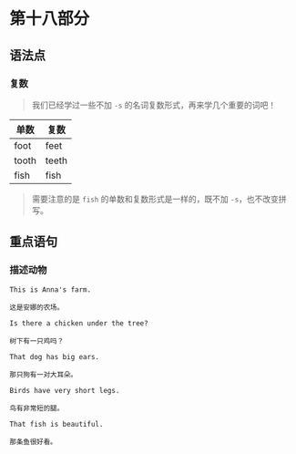 # 第十八部分

## 语法点

### 复数

> 我们已经学过一些不加 `-s` 的名词复数形式，再来学几个重要的词吧！

| 单数  | 复数  |
| ----- | ----- |
| foot  | feet  |
| tooth | teeth |
| fish  | fish  |

> 需要注意的是 `fish` 的单数和复数形式是一样的，既不加 `-s`，也不改变拼写。

## 重点语句

### 描述动物

```text
This is Anna's farm.

这是安娜的农场。
```

```text
Is there a chicken under the tree?

树下有一只鸡吗？
```

```text
That dog has big ears.

那只狗有一对大耳朵。
```

```text
Birds have very short legs.

鸟有非常短的腿。
```

```text
That fish is beautiful.

那条鱼很好看。
```
